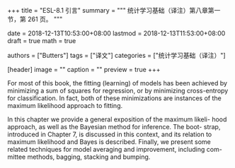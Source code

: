 +++
title = "ESL-8.1 引言"
summary = """
统计学习基础（译注）第八章第一节，第 261 页。
"""

date = 2018-12-13T10:53:00+08:00
lastmod = 2018-12-13T11:53:00+08:00
draft = true 
math = true

authors = ["Butters"]
tags = ["译文"]
categories = ["统计学习基础（译注）"]

[header]
image = ""
caption = ""
preview = true
+++

For most of this book, the fitting (learning) of models has been achieved by
minimizing a sum of squares for regression, or by minimizing cross-entropy
for classification. In fact, both of these minimizations are instances of the
maximum likelihood approach to fitting.

In this chapter we provide a general exposition of the maximum likeli-
hood approach, as well as the Bayesian method for inference. The boot-
strap, introduced in Chapter 7, is discussed in this context, and its relation
to maximum likelihood and Bayes is described. Finally, we present some
related techniques for model averaging and improvement, including com-
mittee methods, bagging, stacking and bumping.

